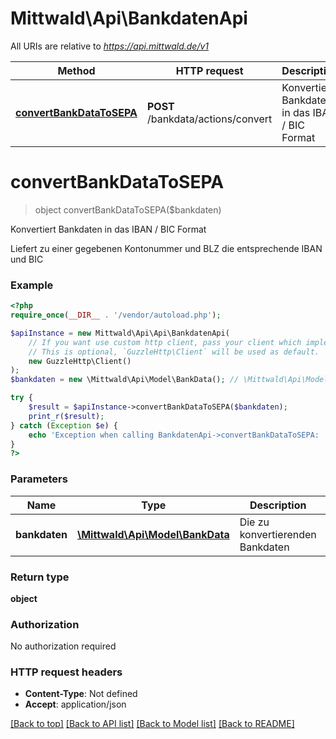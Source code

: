 # Mittwald\Api\BankdatenApi

All URIs are relative to *https://api.mittwald.de/v1*

Method | HTTP request | Description
------------- | ------------- | -------------
[**convertBankDataToSEPA**](BankdatenApi.md#convertBankDataToSEPA) | **POST** /bankdata/actions/convert | Konvertiert Bankdaten in das IBAN / BIC Format


# **convertBankDataToSEPA**
> object convertBankDataToSEPA($bankdaten)

Konvertiert Bankdaten in das IBAN / BIC Format

Liefert zu einer gegebenen Kontonummer und BLZ die entsprechende IBAN und BIC

### Example
```php
<?php
require_once(__DIR__ . '/vendor/autoload.php');

$apiInstance = new Mittwald\Api\Api\BankdatenApi(
    // If you want use custom http client, pass your client which implements `GuzzleHttp\ClientInterface`.
    // This is optional, `GuzzleHttp\Client` will be used as default.
    new GuzzleHttp\Client()
);
$bankdaten = new \Mittwald\Api\Model\BankData(); // \Mittwald\Api\Model\BankData | Die zu konvertierenden Bankdaten

try {
    $result = $apiInstance->convertBankDataToSEPA($bankdaten);
    print_r($result);
} catch (Exception $e) {
    echo 'Exception when calling BankdatenApi->convertBankDataToSEPA: ', $e->getMessage(), PHP_EOL;
}
?>
```

### Parameters

Name | Type | Description  | Notes
------------- | ------------- | ------------- | -------------
 **bankdaten** | [**\Mittwald\Api\Model\BankData**](../Model/BankData.md)| Die zu konvertierenden Bankdaten |

### Return type

**object**

### Authorization

No authorization required

### HTTP request headers

 - **Content-Type**: Not defined
 - **Accept**: application/json

[[Back to top]](#) [[Back to API list]](../../README.md#documentation-for-api-endpoints) [[Back to Model list]](../../README.md#documentation-for-models) [[Back to README]](../../README.md)

